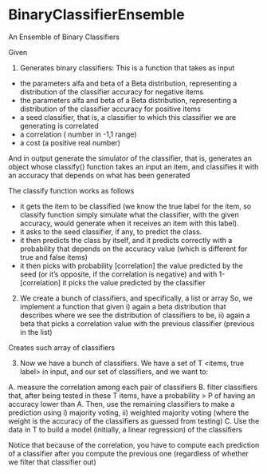 # BinaryClassifierEnsemble
An Ensemble of Binary Classifiers


Given

1. Generates binary classifiers:
This is a function that takes as input
- the parameters alfa and beta of a Beta distribution, representing a distribution of the classifier accuracy for negative items
- the parameters alfa and beta of a Beta distribution, representing a distribution of the classifier accuracy for positive items
- a seed classifier, that is, a classifier to which this classifier we are generating is correlated
- a correlation ( number in -1,1 range)
- a cost (a positive real number)

And in output generate the simulator of the classifier, that is, generates an object whose classify() function takes an input an item, and classifies it with an accuracy that depends on what has been generated


The classify function works as follows
- it gets the item to be classified (we know the true label for the item, so classify function simply simulate what the classifier, with the given accuracy, would generate when it receives an item with this label).
- it asks to the seed classifier, if any, to predict the class.
- it then predicts the class by itself, and it predicts correctly with a probability that depends on the accuracy value (which is different for true and false items)
- it then picks with probability [correlation] the value predicted by the seed (or it’s opposite, if the correlation is negative) and with 1-[correlation] it picks the value predicted by the classifier


2. We create a bunch of classifiers, and specifically, a list or array
So, we implement a function that given
i) again a beta distribution that describes where we see the distribution of classifiers to be,
ii) again a beta that picks a correlation value with the previous classifier (previous in the list)

Creates such array of classifiers


3. Now we have a bunch of classifiers.
We have a set of T <items, true label> in input, and our set of classifiers, and we want to:

A. measure the correlation among each pair of classifiers
B. filter classifiers that, after being tested in these T items, have a probability > P of having an accuracy lower than A. Then, use the remaining classifiers to make a prediction using i) majority voting, ii) weighted majority voting (where the weight is the accuracy of the classifiers as guessed from testing)
C. Use the data in T to build a model (initially, a linear regression) of the classifiers


Notice that because of the correlation, you have to compute each prediction of a classifier after you compute the previous one (regardless of whether we filter that classifier out)



